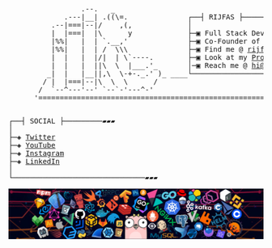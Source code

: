 <pre>
                 .--.   _
             .---|__| .((\=.              ┌──┤ RIJFAS ├──────────────────────┐           *-*, 
          .--|===|--|/    ,(,             │                                         ,*\/|`| \ 
          |  |===|  |\      y             ├─▣ Full Stack Developer                  \'  | |'| *,      
          |%%|   |  | `.__,'              ├─▣ Co-Founder of <a href="https://tinkerhub.farookcollege.ac.in">TinkerHub FC</a>             \ `| | |/ )
          |%%|   |  | /  \\\              ├─▣ Find me @ <a href="https://rijfas.tech/">rijfas.tech</a>                   | |'| , /
          |  |   |  |/|  | \`----.        ├─▣ Look at my <a href="https://www.rijfas.tech/#portfolio">Projects</a>                     |'| |, /
          |  |   |  ||\  \  |___.'_       │─▣ Reach me @ <a href="mailto:hi@rijfas.tech">hi@rijfas.tech</a>             __|_|_|_|___
         _|  |   |__||,\  \-+-._.' )_ ____└──────────────────────────────────┘_____ [___________] ___
        / |  |===|--|\  \  \      /                                                  |         |     \
       /  `--^---'--' `--`-'---^-'                                                   |_________|      \    
      '================================================================================================`

</pre>
<pre>
┌──┤ SOCIAL ├─────────▰▰▰
│
├─◈ <a href="https://twitter.com/Rijfas1">Twitter</a>
├─◈ <a href="https://www.youtube.com/@rijfas2623">YouTube</a>
├─◈ <a href="https://instagram.com/rijfas01">Instagram</a>
├─◈ <a href="https://www.linkedin.com/in/rijfasausman-ba7141214">LinkedIn</a>
│
└───────────────────────────────▰▰▰
</pre>
![](https://github.com/rijfas/rijfas/blob/main/header.png)
